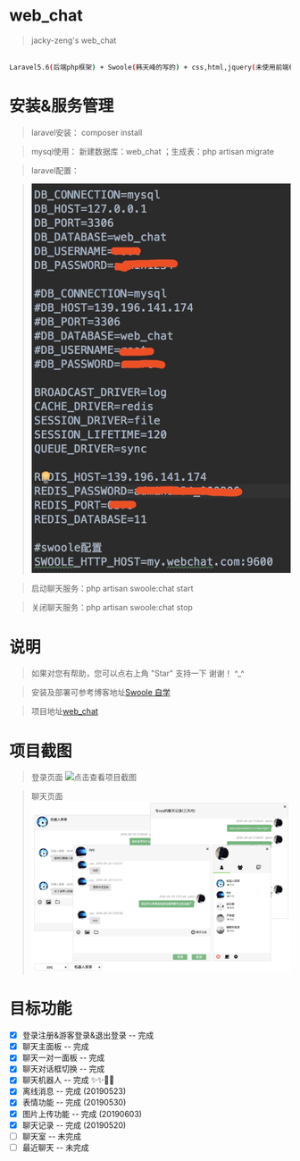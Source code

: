 # web_chat

> jacky-zeng's web_chat
``` bash

Laravel5.6(后端php框架) + Swoole(韩天峰的写的) + css,html,jquery(未使用前端框架，纯css+jq+html)

```

# 安装&服务管理


>  laravel安装： composer install

>  mysql使用： 新建数据库：web_chat ；生成表：php artisan migrate
    
>  laravel配置：

>  ![点击查看项目截图](https://github.com/jacky-zeng/web_chat/raw/master/public/introduction/config.png)

>  启动聊天服务：php artisan swoole:chat start

>  关闭聊天服务：php artisan swoole:chat stop


# 说明

>  如果对您有帮助，您可以点右上角 "Star" 支持一下 谢谢！ ^_^

>  安装及部署可参考博客地址[Swoole 自学](http://www.zengyanqi.com/2018/11/24/swoole-study-8-laravel-swoole/)

>  项目地址[web_chat](http://chat.zengyanqi.com/chat)

# 项目截图

> 登录页面
![点击查看项目截图](https://github.com/jacky-zeng/web_chat/raw/master/public/introduction/login.jpg)

> 聊天页面
![点击查看项目截图](https://github.com/jacky-zeng/web_chat/raw/master/public/introduction/chat_info.jpg)

# 目标功能
- [x] 登录注册&游客登录&退出登录 -- 完成
- [x] 聊天主面板 -- 完成
- [x] 聊天一对一面板 -- 完成
- [x] 聊天对话框切换 -- 完成
- [x] 聊天机器人 -- 完成 ✨✨🎉🎉
- [x] 离线消息 -- 完成 (20190523)
- [x] 表情功能 -- 完成 (20190530)
- [x] 图片上传功能 -- 完成 (20190603)
- [x] 聊天记录 -- 完成 (20190520)
- [ ] 聊天室 -- 未完成
- [ ] 最近聊天 -- 未完成

